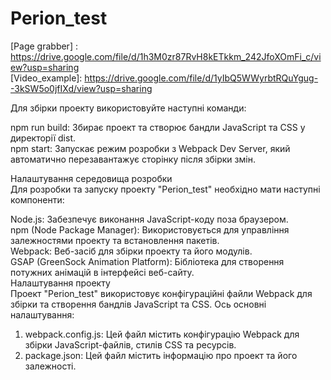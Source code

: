 # Perion_test

[Page grabber] : https://drive.google.com/file/d/1h3M0zr87RvH8kETkkm_242JfoXOmFi_c/view?usp=sharing<br>
[Video_example]: https://drive.google.com/file/d/1yIbQ5WWyrbtRQuYgug--3kSW5o0jfIXd/view?usp=sharing

Для збірки проекту використовуйте наступні команди:

npm run build: Збирає проект та створює бандли JavaScript та CSS у директорії dist.<br>
npm start: Запускає режим розробки з Webpack Dev Server, який автоматично перезавантажує сторінку після збірки змін.<br>

Налаштування середовища розробки<br>
Для розробки та запуску проекту "Perion_test" необхідно мати наступні компоненти:<br>

Node.js: Забезпечує виконання JavaScript-коду поза браузером.<br>
npm (Node Package Manager): Використовується для управління залежностями проекту та встановлення пакетів.<br>
Webpack: Веб-засіб для збірки проекту та його модулів.<br>
GSAP (GreenSock Animation Platform): Бібліотека для створення потужних анімацій в інтерфейсі веб-сайту.<br>
Налаштування проекту<br>
Проект "Perion_test" використовує конфігураційні файли Webpack для збірки та створення бандлів JavaScript та CSS. Ось основні налаштування:<br>
  1) webpack.config.js: Цей файл містить конфігурацію Webpack для збірки JavaScript-файлів, стилів CSS та ресурсів.
  2) package.json: Цей файл містить інформацію про проект та його залежності.
